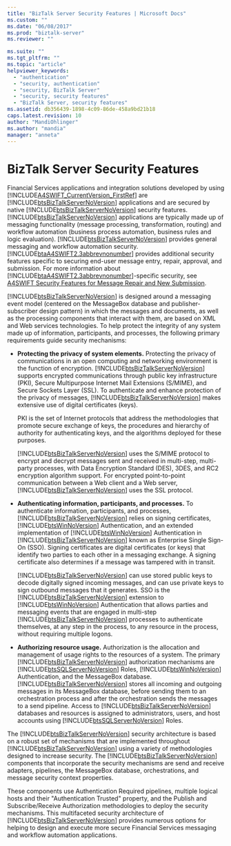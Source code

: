 ```yaml
---
title: "BizTalk Server Security Features | Microsoft Docs"
ms.custom: ""
ms.date: "06/08/2017"
ms.prod: "biztalk-server"
ms.reviewer: ""

ms.suite: ""
ms.tgt_pltfrm: ""
ms.topic: "article"
helpviewer_keywords: 
  - "authentication"
  - "security, authentication"
  - "security, BizTalk Server"
  - "security, security features"
  - "BizTalk Server, security features"
ms.assetid: db356439-1898-4c09-86de-458a9bd21b18
caps.latest.revision: 10
author: "MandiOhlinger"
ms.author: "mandia"
manager: "anneta"
---
```

# BizTalk Server Security Features
Financial Services applications and integration solutions developed by using [!INCLUDE[A4SWIFT_CurrentVersion_FirstRef](../../includes/a4swift-currentversion-firstref-md.md)] are [!INCLUDE[btsBizTalkServerNoVersion](../../includes/btsbiztalkservernoversion-md.md)] applications and are secured by native [!INCLUDE[btsBizTalkServerNoVersion](../../includes/btsbiztalkservernoversion-md.md)] security features. [!INCLUDE[btsBizTalkServerNoVersion](../../includes/btsbiztalkservernoversion-md.md)] applications are typically made up of messaging functionality (message processing, transformation, routing) and workflow automation (business process automation, business rules and logic evaluation). [!INCLUDE[btsBizTalkServerNoVersion](../../includes/btsbiztalkservernoversion-md.md)] provides general messaging and workflow automation security. [!INCLUDE[btaA4SWIFT2.3abbrevnonumber](../../includes/btaa4swift2-3abbrevnonumber-md.md)] provides additional security features specific to securing end-user message entry, repair, approval, and submission. For more information about [!INCLUDE[btaA4SWIFT2.3abbrevnonumber](../../includes/btaa4swift2-3abbrevnonumber-md.md)]-specific security, see [A4SWIFT Security Features for Message Repair and New Submission](../../adapters-and-accelerators/accelerator-swift/a4swift-security-features-for-message-repair-and-new-submission.md).  
  
 [!INCLUDE[btsBizTalkServerNoVersion](../../includes/btsbiztalkservernoversion-md.md)] is designed around a messaging event model (centered on the MessageBox database and publisher-subscriber design pattern) in which the messages and documents, as well as the processing components that interact with them, are based on XML and Web services technologies. To help protect the integrity of any system made up of information, participants, and processes, the following primary requirements guide security mechanisms:  
  
-   **Protecting the privacy of system elements.** Protecting the privacy of communications in an open computing and networking environment is the function of encryption. [!INCLUDE[btsBizTalkServerNoVersion](../../includes/btsbiztalkservernoversion-md.md)] supports encrypted communications through public key infrastructure (PKI), Secure Multipurpose Internet Mail Extensions (S/MIME), and Secure Sockets Layer (SSL). To authenticate and enhance protection of the privacy of messages, [!INCLUDE[btsBizTalkServerNoVersion](../../includes/btsbiztalkservernoversion-md.md)] makes extensive use of digital certificates (keys).  
  
     PKI is the set of Internet protocols that address the methodologies that promote secure exchange of keys, the procedures and hierarchy of authority for authenticating keys, and the algorithms deployed for these purposes.  
  
     [!INCLUDE[btsBizTalkServerNoVersion](../../includes/btsbiztalkservernoversion-md.md)] uses the S/MIME protocol to encrypt and decrypt messages sent and received in multi-step, multi-party processes, with Data Encryption Standard (DES), 3DES, and RC2 encryption algorithm support. For encrypted point-to-point communication between a Web client and a Web server, [!INCLUDE[btsBizTalkServerNoVersion](../../includes/btsbiztalkservernoversion-md.md)] uses the SSL protocol.  
  
-   **Authenticating information, participants, and processes.** To authenticate information, participants, and processes, [!INCLUDE[btsBizTalkServerNoVersion](../../includes/btsbiztalkservernoversion-md.md)] relies on signing certificates, [!INCLUDE[btsWinNoVersion](../../includes/btswinnoversion-md.md)] Authentication, and an extended implementation of [!INCLUDE[btsWinNoVersion](../../includes/btswinnoversion-md.md)] Authentication in [!INCLUDE[btsBizTalkServerNoVersion](../../includes/btsbiztalkservernoversion-md.md)] known as Enterprise Single Sign-On (SSO). Signing certificates are digital certificates (or keys) that identify two parties to each other in a messaging exchange. A signing certificate also determines if a message was tampered with in transit.  
  
     [!INCLUDE[btsBizTalkServerNoVersion](../../includes/btsbiztalkservernoversion-md.md)] can use stored public keys to decode digitally signed incoming messages, and can use private keys to sign outbound messages that it generates. SSO is the [!INCLUDE[btsBizTalkServerNoVersion](../../includes/btsbiztalkservernoversion-md.md)] extension to [!INCLUDE[btsWinNoVersion](../../includes/btswinnoversion-md.md)] Authentication that allows parties and messaging events that are engaged in multi-step [!INCLUDE[btsBizTalkServerNoVersion](../../includes/btsbiztalkservernoversion-md.md)] processes to authenticate themselves, at any step in the process, to any resource in the process, without requiring multiple logons.  
  
-   **Authorizing resource usage.** Authorization is the allocation and management of usage rights to the resources of a system. The primary [!INCLUDE[btsBizTalkServerNoVersion](../../includes/btsbiztalkservernoversion-md.md)] authorization mechanisms are [!INCLUDE[btsSQLServerNoVersion](../../includes/btssqlservernoversion-md.md)] Roles, [!INCLUDE[btsWinNoVersion](../../includes/btswinnoversion-md.md)] Authentication, and the MessageBox database. [!INCLUDE[btsBizTalkServerNoVersion](../../includes/btsbiztalkservernoversion-md.md)] stores all incoming and outgoing messages in its MessageBox database, before sending them to an orchestration process and after the orchestration sends the messages to a send pipeline. Access to [!INCLUDE[btsBizTalkServerNoVersion](../../includes/btsbiztalkservernoversion-md.md)] databases and resources is assigned to administrators, users, and host accounts using [!INCLUDE[btsSQLServerNoVersion](../../includes/btssqlservernoversion-md.md)] Roles.  
  
 The [!INCLUDE[btsBizTalkServerNoVersion](../../includes/btsbiztalkservernoversion-md.md)] security architecture is based on a robust set of mechanisms that are implemented throughout [!INCLUDE[btsBizTalkServerNoVersion](../../includes/btsbiztalkservernoversion-md.md)] using a variety of methodologies designed to increase security. The [!INCLUDE[btsBizTalkServerNoVersion](../../includes/btsbiztalkservernoversion-md.md)] components that incorporate the security mechanisms are send and receive adapters, pipelines, the MessageBox database, orchestrations, and message security context properties.  
  
 These components use Authentication Required pipelines, multiple logical hosts and their "Authentication Trusted" property, and the Publish and Subscribe/Receive Authorization methodologies to deploy the security mechanisms. This multifaceted security architecture of [!INCLUDE[btsBizTalkServerNoVersion](../../includes/btsbiztalkservernoversion-md.md)] provides numerous options for helping to design and execute more secure Financial Services messaging and workflow automation applications.